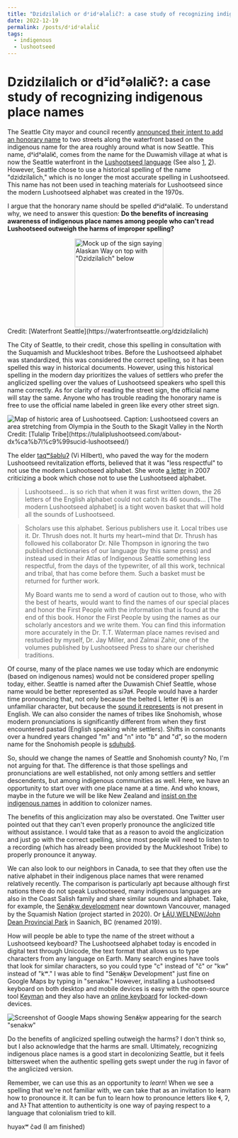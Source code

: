 ```yaml
---
title: "Dzidzilalich or dᶻidᶻəlal̕ič?: a case study of recognizing indigenous place names"
date: 2022-12-19
permalink: /posts/dᶻidᶻəlal̕ič
tags:
  - indigenous
  - lushootseed
---
```


# Dzidzilalich or dᶻidᶻəlal̕ič?: a case study of recognizing indigenous place names

The Seattle City mayor and council recently [announced their intent to add an honorary name](https://harrell.seattle.gov/2022/12/14/mayor-harrell-council-president-juarez-propose-honorary-name-dzidzilalich-for-alaskan-way-and-elliott-way-elevating-coast-salish-tribal-history-and-culture/) to two streets along the waterfront based on the indigenous name for the area roughly around what is now Seattle. This name, dᶻidᶻəlal̕ič, comes from the name for the Duwamish village at what is now the Seattle waterfront in the [Lushootseed language](https://en.wikipedia.org/wiki/Lushootseed) (See also [1](https://www.puyalluptriballanguage.org/), [2](https://tulaliplushootseed.com/)). However, Seattle chose to use a historical spelling of the name "dzidzilalich," which is no longer the most accurate spelling in Lushootseed. This name has not been used in teaching materials for Lushootseed since the modern Lushootseed alphabet was created in the 1970s.

I argue that the honorary name should be spelled dᶻidᶻəlal̕ič. To understand why, we need to answer this question: **Do the benefits of increasing awareness of indigenous place names among people who can't read Lushootseed outweigh the harms of improper spelling?**

<img src="https://waterfrontseattle.blob.core.windows.net/media/Default/images/2022_1208_WFS_Alaskan_Renaming_Dzidzilalich_rect-2.png" alt='Mock up of the sign saying Alaskan Way on top with "Dzidzilalich" below' style="display:block;margin:auto;height:200px;"/>
Credit: [Waterfront Seattle](https://waterfrontseattle.org/dzidzilalich)

The City of Seattle, to their credit, chose this spelling in consultation with the Suquamish and Muckleshoot tribes. Before the Lushootseed alphabet was standardized, this was considered the correct spelling, so it has been spelled this way in historical documents. However, using this historical spelling in the modern day prioritizes the values of settlers who prefer the anglicized spelling over the values of Lushootseed speakers who spell this name correctly. As for clarity of reading the street sign, the official name will stay the same. Anyone who has trouble reading the honorary name is free to use the official name labeled in green like every other street sign.

<img src="https://i0.wp.com/tulaliplushootseed.com/wp-content/uploads/2016/12/Lushootseed_map.gif?ssl=1" alt='Map of historic area of Lushootseed.  Caption: Lushootseed covers an area stretching from Olympia in the South to the Skagit Valley in the North' style="display:block;margin:auto;"/>
Credit: [Tulalip Tribe](https://tulaliplushootseed.com/about-dx%ca%b7l%c9%99sucid-lushootseed/)

The elder [taqʷšəbluʔ](https://en.wikipedia.org/wiki/Vi_Hilbert) (Vi Hilbert), who paved the way for the modern Lushootseed revitalization efforts, believed that it was "less respectful" to not use the modern Lushootseed alphabet. She wrote [a letter](https://depts.washington.edu/lutteach/?p=52) in 2007 criticizing a book which chose not to use the Lushootseed alphabet.

>Lushootseed... is so rich that when it was first written down, the 26 letters of the English alphabet could not catch its 46 sounds... [The modern Lushootseed alphabet] is a tight woven basket that will hold all the sounds of Lushootseed.

> Scholars use this alphabet.  Serious publishers use it.  Local tribes use it. Dr. Thrush does not.  It hurts my heart~mind that Dr. Thrush has followed his collaborator Dr. Nile Thompson in ignoring the two published dictionaries of our language (by this same press) and instead used in their Atlas of Indigenous Seattle something less respectful, from the days of the typewriter, of all this work, technical and tribal, that has come before them.  Such a basket must be returned for further work.
>
> My Board wants me to send a word of caution out to those, who with the best of hearts, would want to find the names of our special places and honor the First People with the information that is found at the end of this book. Honor the First People by using the names as our scholarly ancestors and we write them.  You can find this information more accurately in the Dr. T.T. Waterman place names revised and restudied by myself, Dr. Jay Miller, and Zalmai Zahir, one of the volumes published by Lushootseed Press to share our cherished traditions.

Of course, many of the place names we use today which are endonymic (based on indigenous names) would not be considered proper spelling today, either. Seattle is named after the Duwamish Chief Seattle, whose name would be better represented as siʔaɬ. People would have a harder time pronouncing that, not only because the belted L letter (ɬ) is an unfamiliar character, but because the [sound it represents](https://en.wikipedia.org/wiki/Voiceless_dental_and_alveolar_lateral_fricatives) is not present in English. We can also consider the names of tribes like Snohomish, whose modern pronunciations is significantly different from when they first encountered pastəd (English speaking white settlers). Shifts in consonants over a hundred years changed "m" and "n" into "b" and "d", so the modern name for the Snohomish people is [sduhubš](https://tulaliplushootseed.com/encyclopedia/sduhubs/).

So, should we change the names of Seattle and Snohomish county? No, I'm not arguing for that. The difference is that those spellings and pronunciations are well established, not only among settlers and settler descendents, but among indigenous communities as well. Here, we have an opportunity to start over with one place name at a time. And who knows, maybe in the future we will be like New Zealand and [insist on the indigenous names](https://en.wikipedia.org/wiki/Aotearoa) in addition to colonizer names.

The benefits of this anglicization may also be overstated. One Twitter user pointed out that they can't even properly pronounce the anglicized title without assistance. I would take that as a reason to avoid the anglicization and just go with the correct spelling, since most people will need to listen to a recording (which has already been provided by the Muckleshoot Tribe) to properly pronounce it anyway.

We can also look to our neighbors in Canada, to see that they often use the native alphabet in their indigenous place names that were renamed relatively recently. The comparison is particularly apt because although first nations there do not speak Lushootseed, many indigenous languages are also in the Coast Salish family and share similar sounds and alphabet. Take, for example, the [Sen̓áḵw development](https://senakw.com/) near downtown Vancouver, managed by the Squamish Nation (project started in 2020). Or [ȽÁU,WELṈEW̱/John Dean Provincial Park](https://bcparks.ca/explore/parkpgs/john_dean/) in Saanich, BC (renamed 2019).

How will people be able to type the name of the street without a Lushootseed keyboard? The Lushootseed alphabet today is encoded in digital text through Unicode, the text format that allows us to type characters from any language on Earth. Many search engines have tools that look for similar characters, so you could type "c" instead of "č" or "kw" instead of "kʷ." I was able to find "Sen̓áḵw Development" just fine on Google Maps by typing in "senakw." However, installing a Lushootseed keyboard on both desktop and mobile devices is easy with the open-source tool [Keyman](https://keyman.com/keyboards/lushootseed) and they also have an [online keyboard](https://keyman.com/keyboards/lushootseed) for locked-down devices.

![Screenshot of Google Maps showing Sen̓áḵw appearing for the search "senakw"](https://annedrewhu.com/images/SenakwGoogleMaps.png)

Do the benefits of anglicized spelling outweigh the harms? I don't think so, but I also acknowledge that the harms are small. Ultimately, recognizing indigenous place names is a good start in decolonizing Seattle, but it feels bittersweet when the authentic spelling gets swept under the rug in favor of the anglicized version.

Remember, we can use this as an opportunity to *learn*! When we see a spelling that we're not familiar with, we can take that as an invitation to learn how to pronounce it. It can be fun to learn how to pronounce letters like ɬ, ʔ, and ƛ̕! That attention to authenticity is one way of paying respect to a language that colonialism tried to kill.

huyəxʷ čəd (I am finished)